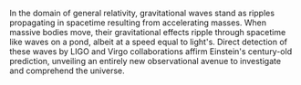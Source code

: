 
In the domain of general relativity, gravitational waves stand as ripples propagating in spacetime resulting from accelerating masses. When massive bodies move, their gravitational effects ripple through spacetime like waves on a pond, albeit at a speed equal to light's. Direct detection of these waves by LIGO and Virgo collaborations affirm Einstein's century-old prediction, unveiling an entirely new observational avenue to investigate and comprehend the universe.

